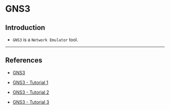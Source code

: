 # GNS3

## Introduction

* `GNS3` is a `Network Emulator` tool.

---

## References

* [GNS3](https://www.gns3.com/)

* [GNS3 - Tutorial 1](https://www.youtube.com/watch?v=Ibe3hgP8gCA)

* [GNS3 - Tutorial 2](https://www.youtube.com/watch?v=A0DEnMi09LY)

* [GNS3 - Tutorial 3](https://www.youtube.com/watch?v=jhh2_PP9JLU)